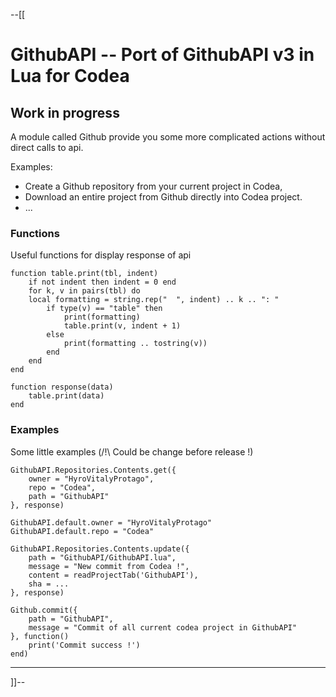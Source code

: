 --[[
# GithubAPI -- Port of GithubAPI v3 in Lua for Codea
## Work in progress

A module called Github provide you some more complicated actions without direct calls to api.

Examples:
- Create a Github repository from your current project in Codea,
- Download an entire project from Github directly into Codea project.
- ...

### Functions

Useful functions for display response of api

	function table.print(tbl, indent)
		if not indent then indent = 0 end
		for k, v in pairs(tbl) do
		local formatting = string.rep("  ", indent) .. k .. ": "
			if type(v) == "table" then
				print(formatting)
				table.print(v, indent + 1)
			else
				print(formatting .. tostring(v))
			end
		end
	end

	function response(data)
		table.print(data)
	end

### Examples

Some little examples (/!\ Could be change before release !)

	GithubAPI.Repositories.Contents.get({
		owner = "HyroVitalyProtago",
		repo = "Codea",
		path = "GithubAPI"
	}, response)
  
	GithubAPI.default.owner = "HyroVitalyProtago"
	GithubAPI.default.repo = "Codea"
	
	GithubAPI.Repositories.Contents.update({
		path = "GithubAPI/GithubAPI.lua",
		message = "New commit from Codea !",
		content = readProjectTab('GithubAPI'),
		sha = ...
	}, response)
	
	Github.commit({
		path = "GithubAPI", 
		message = "Commit of all current codea project in GithubAPI"
	}, function()
		print('Commit success !')
	end)

***

]]--
